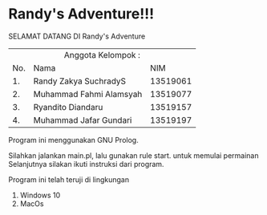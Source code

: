 # Randy's Adventure!!!

SELAMAT DATANG DI Randy's Adventure
<table>
    <tr>
        <td colspan=3 align="center">Anggota Kelompok :</td>
    </tr>
    <tr>
        <td>No.</td>
        <td>Nama</td>
        <td>NIM</td>
    </tr>
    <tr>
        <td>1.</td>
        <td>Randy Zakya SuchradyS</td>
        <td>13519061</td>
    </tr>
    <tr>
        <td>2.</td>
        <td>Muhammad Fahmi Alamsyah</td>
        <td>13519077</td>
    </tr>
    <tr>
        <td>3.</td>
        <td>Ryandito Diandaru	</td>
        <td>13519157</td>
    </tr>
    <tr>
        <td>4.</td>
        <td>Muhammad Jafar Gundari</td>
        <td>13519197</td>
    </tr>
</table>
Program ini menggunakan GNU Prolog.

Silahkan jalankan main.pl, lalu gunakan rule start. untuk memulai permainan
Selanjutnya silakan ikuti instruksi dari program.

Program ini telah teruji di lingkungan
1. Windows 10
2. MacOs
